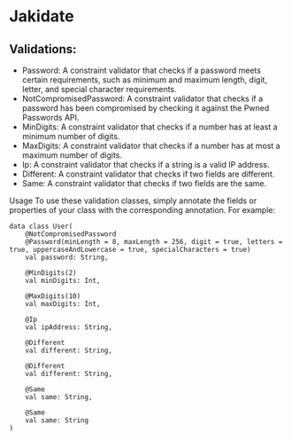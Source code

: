Jakidate
================


## Validations:
- Password: A constraint validator that checks if a password meets certain requirements, such as minimum and maximum length, digit, letter, and special character requirements.
- NotCompromisedPassword: A constraint validator that checks if a password has been compromised by checking it against the Pwned Passwords API.
- MinDigits: A constraint validator that checks if a number has at least a minimum number of digits.
- MaxDigits: A constraint validator that checks if a number has at most a maximum number of digits.
- Ip: A constraint validator that checks if a string is a valid IP address.
- Different: A constraint validator that checks if two fields are different.
- Same: A constraint validator that checks if two fields are the same.

Usage
To use these validation classes, simply annotate the fields or properties of your class with the corresponding annotation. For example:

```
data class User(
    @NotCompromisedPassword
    @Password(minLength = 8, maxLength = 256, digit = true, letters = true, uppercaseAndLowercase = true, specialCharacters = true)
    val password: String,

    @MinDigits(2)
    val minDigits: Int,

    @MaxDigits(10)
    val maxDigits: Int,

    @Ip
    val ipAddress: String,

    @Different
    val different: String,

    @Different
    val different: String,

    @Same
    val same: String,

    @Same
    val same: String
)
```

